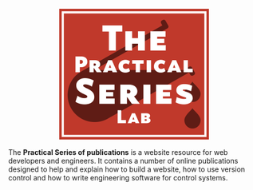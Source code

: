 <p align="center">
    <img src="11-resources/02-images/cover.png">
</p>
 
The **Practical Series of publications** is a website resource for web developers and engineers. It contains a number of online publications designed to help and explain how to build a website, how to use version control and how to write engineering software for control systems.
